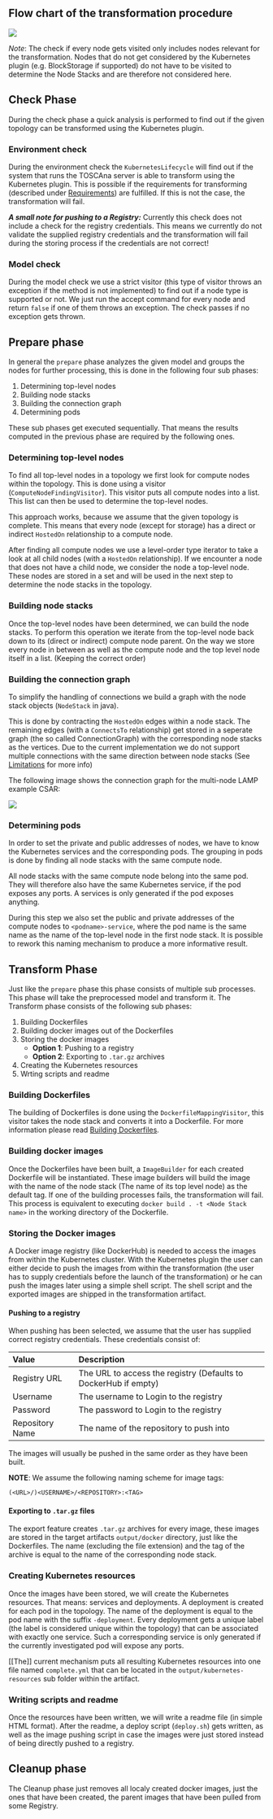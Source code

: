 ## Flow chart of the transformation procedure

![](img/k8s-transformation-procedure-flowchart.png)

*Note*: The check if every node gets visited only includes nodes relevant for the transformation.
Nodes that do not get considered by the Kubernetes plugin (e.g. BlockStorage if supported)
do not have to be visited to determine the Node Stacks and are therefore not considered here.

## Check Phase

During the check phase a quick analysis is performed to find out if the given topology can be transformed using the Kubernetes plugin.

### Environment check

During the environment check the `KubernetesLifecycle` will find out if the system that runs the TOSCAna server is able to transform using the Kubernetes plugin.
This is possible if the requirements for transforming (described under [Requirements](../../../user/plugins/kubernetes/requirements.md)) are fulfilled.
If this is not the case, the transformation will fail.

***A small note for pushing to a Registry:***
Currently this check does not include a check for the registry credentials.
This means we currently do not validate the supplied registry credentials and the transformation will fail during the storing process if the credentials are not correct!

### Model check

During the model check we use a strict visitor (this type of visitor throws an exception if the method is not implemented) to find out if a node type is supported or not.
We just run the accept command for every node and return `false` if one of them throws an exception.
The check passes if no exception gets thrown.

## Prepare phase
In general the `prepare` phase analyzes the given model and groups the nodes for further processing,
this is done in the following four sub phases:

  1. Determining top-level nodes
  2. Building node stacks
  3. Building the connection graph
  4. Determining pods

These sub phases get executed sequentially. 
That means the results computed in the previous phase are required by the following ones.

### Determining top-level nodes

To find all top-level nodes in a topology we first look for compute nodes within the topology.
This is done using a visitor (`ComputeNodeFindingVisitor`). 
This visitor puts all compute nodes into a list.
This list can then be used to determine the top-level nodes.

This approach works, because we assume that the given topology is complete.
This means that every node (except for storage) has a direct or indirect `HostedOn` relationship to a compute node.

After finding all compute nodes we use a level-order type iterator to take a look at all child nodes (with a `HostedOn` relationship).
If we encounter a node that does not have a child node, we consider the node a top-level node.
These nodes are stored in a set and will be used in the next step to determine the node stacks in the topology.

### Building node stacks

Once the top-level nodes have been determined, we can build the node stacks.
To perform this operation we iterate from the top-level node back down to its (direct or indirect) compute node parent.
On the way we store every node in between as well as the compute node and the top level node itself in a list. (Keeping the correct order)

### Building the connection graph

To simplify the handling of connections we build a graph with the node stack objects (`NodeStack` in java).

This is done by contracting the `HostedOn` edges within a node stack. The remaining edges (with a `ConnectsTo` relationship) get stored in a seperate graph (the so called ConnectionGraph) with the corresponding node stacks as the vertices.
Due to the current implementation we do not support multiple connections with the same direction between node stacks (See [Limitations](limitations.md) for more info)

The following image shows the connection graph for the multi-node LAMP example CSAR:

![](img/connection-graph-example.png)

### Determining pods

In order to set the private and public addresses of nodes, we have to know the Kubernetes services and the corresponding pods.
The grouping in pods is done by finding all node stacks with the same compute node.

All node stacks with the same compute node belong into the same pod.
They will therefore also have the same Kubernetes service, if the pod exposes any ports.
A services is only generated if the pod exposes anything.

During this step we also set the public and private addresses of the compute nodes to `<podname>-service`,
where the pod name is the same name as the name of the top-level node in the first node stack.
It is possible to rework this naming mechanism to produce a more informative result.

## Transform Phase

Just like the `prepare` phase this phase consists of multiple sub processes.
This phase will take the preprocessed model and transform it.
The Transform phase consists of the following sub phases:

  1. Building Dockerfiles
  2. Building docker images out of the Dockerfiles
  3. Storing the docker images
     - **Option 1**: Pushing to a registry
     - **Option 2**: Exporting to `.tar.gz` archives
  4. Creating the Kubernetes resources
  5. Wrting scripts and readme

### Building Dockerfiles

The building of Dockerfiles is done using the `DockerfileMappingVisitor`,
this visitor takes the node stack and converts it into a Dockerfile.
For more information please read [Building Dockerfiles](building-dockerfiles.md).

### Building docker images

Once the Dockerfiles have been built, a `ImageBuilder` for each created Dockerfile will be instantiated.
These image builders will build the image with the name of the node stack (The name of its top level node) as the default tag.
If one of the building processes fails, the transformation will fail.
This process is equivalent to executing `docker build . -t <Node Stack name>` in the working directory of the Dockerfile.

### Storing the Docker images

A Docker image registry (like DockerHub) is needed to access the images from within the Kubernetes cluster.
With the Kubernetes plugin the user can either decide to push the images from within the transformation (the user has to supply credentials before the launch of the transformation) or he can push the images later using a simple shell script.
The shell script and the exported images are shipped in the transformation artifact.

#### Pushing to a registry

When pushing has been selected, we assume that the user has supplied correct registry credentials.
These credentials consist of:

| Value           | Description                                                     |
| :-------------- | :-------------------------------------------------------------- |
| Registry URL    | The URL to access the registry (Defaults to DockerHub if empty) |
| Username        | The username to Login to the registry                           |
| Password        | The password to Login to the registry                           |
| Repository Name | The name of the repository to push into                         |

The images will usually be pushed in the same order as they have been built.

**NOTE**: We assume the following naming scheme for image tags:
```
(<URL>/)<USERNAME>/<REPOSITORY>:<TAG>
```

#### Exporting to `.tar.gz` files

The export feature creates `.tar.gz` archives for every image, these images are stored in the target artifacts `output/docker` directory, just like the Dockerfiles.
The name (excluding the file extension) and the tag of the archive is equal to the name of the corresponding node stack.

### Creating Kubernetes resources

Once the images have been stored, we will create the Kubernetes resources.
That means: services and deployments. A deployment is created for each pod in the topology.
The name of the deployment is equal to the pod name with the suffix `-deployment`.
Every deployment gets a unique label (the label is considered unique within the topology) that can be associated with exactly one service.
Such a corresponding service is only generated if the currently investigated pod will expose any ports.

[[The]] current mechanism puts all resulting Kubernetes resources into one file named `complete.yml`
that can be located in the `output/kubernetes-resources` sub folder within the artifact.

### Writing scripts and readme

Once the resources have been written, we will write a readme file (in simple HTML format).
After the readme, a deploy script (`deploy.sh`) gets written,
as well as the image pushing script in case the images were just stored instead of being directly pushed to a registry.

## Cleanup phase

The Cleanup phase just removes all localy created docker images, just the ones that have been created, the parent images that have been pulled from some Registry.

